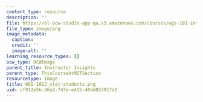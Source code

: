 ```yaml
---
content_type: resource
description: ''
file: https://ol-ocw-studio-app-qa.s3.amazonaws.com/courses/wgs-101-introduction-to-womens-and-gender-studies-fall-2014/cf912e5b36a2747ee41540dd823917d2_WGS-101J_stat-students.png
file_type: image/png
image_metadata:
  caption: ''
  credit: ''
  image-alt: ''
learning_resource_types: []
ocw_type: OCWImage
parent_title: Instructor Insights
parent_type: ThisCourseAtMITSection
resourcetype: Image
title: WGS-101J_stat-students.png
uid: cf912e5b-36a2-747e-e415-40dd823917d2
---
```


